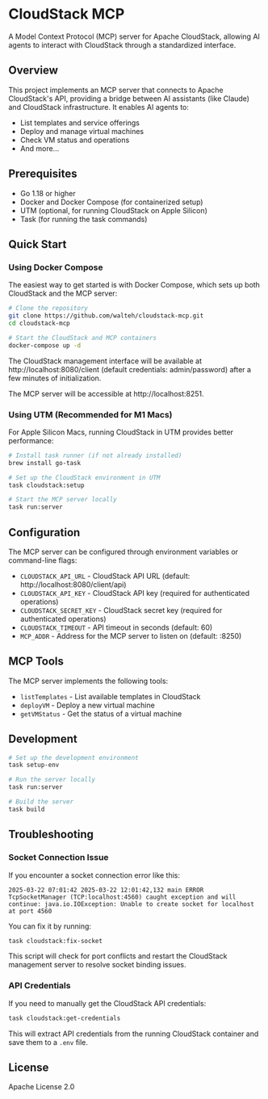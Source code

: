# CloudStack MCP

A Model Context Protocol (MCP) server for Apache CloudStack, allowing AI agents to interact with CloudStack through a standardized interface.

## Overview

This project implements an MCP server that connects to Apache CloudStack's API, providing a bridge between AI assistants (like Claude) and CloudStack infrastructure. It enables AI agents to:

-   List templates and service offerings
-   Deploy and manage virtual machines
-   Check VM status and operations
-   And more...

## Prerequisites

-   Go 1.18 or higher
-   Docker and Docker Compose (for containerized setup)
-   UTM (optional, for running CloudStack on Apple Silicon)
-   Task (for running the task commands)

## Quick Start

### Using Docker Compose

The easiest way to get started is with Docker Compose, which sets up both CloudStack and the MCP server:

```bash
# Clone the repository
git clone https://github.com/walteh/cloudstack-mcp.git
cd cloudstack-mcp

# Start the CloudStack and MCP containers
docker-compose up -d
```

The CloudStack management interface will be available at http://localhost:8080/client (default credentials: admin/password) after a few minutes of initialization.

The MCP server will be accessible at http://localhost:8251.

### Using UTM (Recommended for M1 Macs)

For Apple Silicon Macs, running CloudStack in UTM provides better performance:

```bash
# Install task runner (if not already installed)
brew install go-task

# Set up the CloudStack environment in UTM
task cloudstack:setup

# Start the MCP server locally
task run:server
```

## Configuration

The MCP server can be configured through environment variables or command-line flags:

-   `CLOUDSTACK_API_URL` - CloudStack API URL (default: http://localhost:8080/client/api)
-   `CLOUDSTACK_API_KEY` - CloudStack API key (required for authenticated operations)
-   `CLOUDSTACK_SECRET_KEY` - CloudStack secret key (required for authenticated operations)
-   `CLOUDSTACK_TIMEOUT` - API timeout in seconds (default: 60)
-   `MCP_ADDR` - Address for the MCP server to listen on (default: :8250)

## MCP Tools

The MCP server implements the following tools:

-   `listTemplates` - List available templates in CloudStack
-   `deployVM` - Deploy a new virtual machine
-   `getVMStatus` - Get the status of a virtual machine

## Development

```bash
# Set up the development environment
task setup-env

# Run the server locally
task run:server

# Build the server
task build
```

## Troubleshooting

### Socket Connection Issue

If you encounter a socket connection error like this:

```
2025-03-22 07:01:42 2025-03-22 12:01:42,132 main ERROR TcpSocketManager (TCP:localhost:4560) caught exception and will continue: java.io.IOException: Unable to create socket for localhost at port 4560
```

You can fix it by running:

```bash
task cloudstack:fix-socket
```

This script will check for port conflicts and restart the CloudStack management server to resolve socket binding issues.

### API Credentials

If you need to manually get the CloudStack API credentials:

```bash
task cloudstack:get-credentials
```

This will extract API credentials from the running CloudStack container and save them to a `.env` file.

## License

Apache License 2.0
